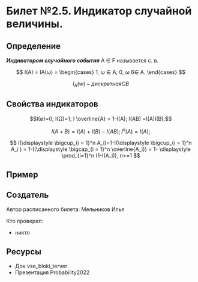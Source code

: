 # Билет №2.5. Индикатор случайной величины.

## Определение

***Индикатором случайного события*** A ∈ F называется с. в.

$$ I(A) = IA(ω) =
\begin{cases}
  1, ω ∈ A;
  0, ω 6∈ A.
\end{cases}
$$

$$ I_A (w) - дискретная СВ$$

## Свойства индикаторов
$$I(∅)=0; I(Ω)=1; I \overline{A} = 1-I(A); I(AB) =I(A)I(B);$$

$$ I(A+B)=I(A)+I(B)-I(AB); I^n(A)=I(A);$$

$$ I(\displaystyle \bigcup_{i = 1}^n A_i)=1-I(\displaystyle \bigcup_{i = 1}^n A_i ) = 1-I(\displaystyle \bigcap_{i = 1}^n \overline{A_i}) = 1- \displaystyle \prod_{i=1}^n (1-I(A_i)), n>=1 $$

## Пример

## Создатель

Автор расписанного билета: Мельников Илья

Кто проверил:
- никто

## Ресурсы
- Док vse_bloki_terver
- Презентация Probability2022
